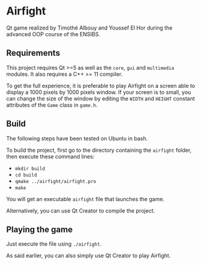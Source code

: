 # Airfight

Qt game realized by Timothé Albouy and Youssef El Hor during the advanced OOP course of the ENSIBS. 

## Requirements

This project requires Qt >=5 as well as the `core`, `gui` and `multimedia` modules. It also requires a C++ >= 11 compiler.

To get the full experience, it is preferable to play Airfight on a screen able to display a 1000 pixels by 1000 pixels window. If your screen is to small, you can change the size of the window by editing the `WIDTH` and `HEIGHT` constant attributes of the `Game` class in `game.h`.

## Build

The following steps have been tested on Ubuntu in bash.

To build the project, first go to the directory containing the `airfight` folder, then execute these command lines:
- `mkdir build`
- `cd build`
- `qmake ../airfight/airfight.pro`
- `make`

You will get an executable `airfight` file that launches the game.

Alternatively, you can use Qt Creator to compile the project.

## Playing the game

Just execute the file using `./airfight`.

As said earlier, you can also simply use Qt Creator to play Airfight.